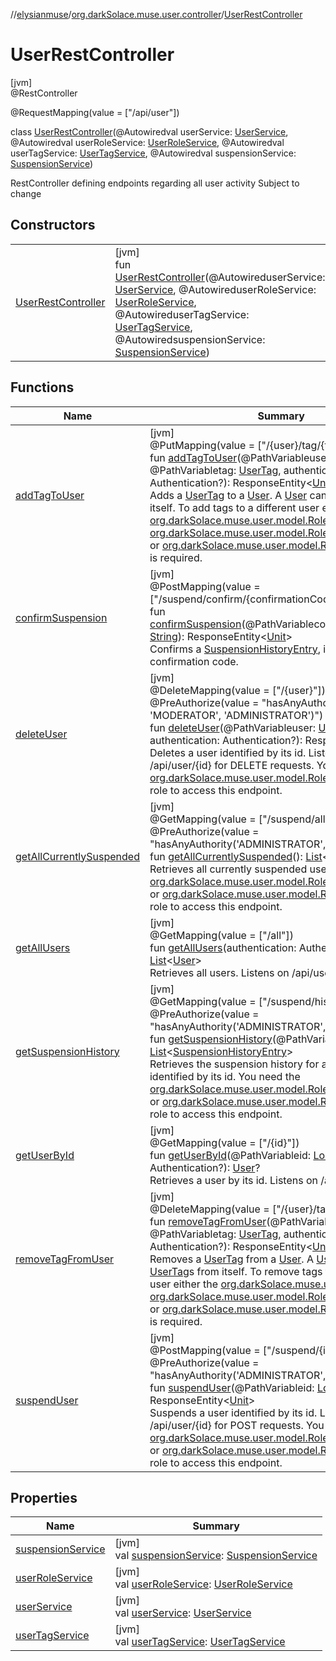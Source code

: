 //[elysianmuse](../../../index.md)/[org.darkSolace.muse.user.controller](../index.md)/[UserRestController](index.md)

# UserRestController

[jvm]\
@RestController

@RequestMapping(value = [&quot;/api/user&quot;])

class [UserRestController](index.md)(@Autowiredval userService: [UserService](../../org.darkSolace.muse.user.service/-user-service/index.md), @Autowiredval userRoleService: [UserRoleService](../../org.darkSolace.muse.user.service/-user-role-service/index.md), @Autowiredval userTagService: [UserTagService](../../org.darkSolace.muse.user.service/-user-tag-service/index.md), @Autowiredval suspensionService: [SuspensionService](../../org.darkSolace.muse.user.service/-suspension-service/index.md))

RestController defining endpoints regarding all user activity Subject to change

## Constructors

| | |
|---|---|
| [UserRestController](-user-rest-controller.md) | [jvm]<br>fun [UserRestController](-user-rest-controller.md)(@AutowireduserService: [UserService](../../org.darkSolace.muse.user.service/-user-service/index.md), @AutowireduserRoleService: [UserRoleService](../../org.darkSolace.muse.user.service/-user-role-service/index.md), @AutowireduserTagService: [UserTagService](../../org.darkSolace.muse.user.service/-user-tag-service/index.md), @AutowiredsuspensionService: [SuspensionService](../../org.darkSolace.muse.user.service/-suspension-service/index.md)) |

## Functions

| Name | Summary |
|---|---|
| [addTagToUser](add-tag-to-user.md) | [jvm]<br>@PutMapping(value = [&quot;/{user}/tag/{tag}&quot;])<br>fun [addTagToUser](add-tag-to-user.md)(@PathVariableuser: [User](../../org.darkSolace.muse.user.model/-user/index.md)?, @PathVariabletag: [UserTag](../../org.darkSolace.muse.user.model/-user-tag/index.md), authentication: Authentication?): ResponseEntity&lt;[Unit](https://kotlinlang.org/api/latest/jvm/stdlib/kotlin/-unit/index.html)&gt;<br>Adds a [UserTag](../../org.darkSolace.muse.user.model/-user-tag/index.md) to a [User](../../org.darkSolace.muse.user.model/-user/index.md). A [User](../../org.darkSolace.muse.user.model/-user/index.md) can add [UserTag](../../org.darkSolace.muse.user.model/-user-tag/index.md)s to itself. To add tags to a different user either the [org.darkSolace.muse.user.model.Role](../../org.darkSolace.muse.user.model/-role/index.md) of [org.darkSolace.muse.user.model.Role.ADMINISTRATOR](../../org.darkSolace.muse.user.model/-role/-a-d-m-i-n-i-s-t-r-a-t-o-r/index.md) or [org.darkSolace.muse.user.model.Role.MODERATOR](../../org.darkSolace.muse.user.model/-role/-m-o-d-e-r-a-t-o-r/index.md) is required. |
| [confirmSuspension](confirm-suspension.md) | [jvm]<br>@PostMapping(value = [&quot;/suspend/confirm/{confirmationCode}&quot;])<br>fun [confirmSuspension](confirm-suspension.md)(@PathVariableconfirmationCode: [String](https://kotlinlang.org/api/latest/jvm/stdlib/kotlin/-string/index.html)): ResponseEntity&lt;[Unit](https://kotlinlang.org/api/latest/jvm/stdlib/kotlin/-unit/index.html)&gt;<br>Confirms a [SuspensionHistoryEntry](../../org.darkSolace.muse.user.model/-suspension-history-entry/index.md), identified by its confirmation code. |
| [deleteUser](delete-user.md) | [jvm]<br>@DeleteMapping(value = [&quot;/{user}&quot;])<br>@PreAuthorize(value = &quot;hasAnyAuthority('MEMBER', 'MODERATOR', 'ADMINISTRATOR')&quot;)<br>fun [deleteUser](delete-user.md)(@PathVariableuser: [User](../../org.darkSolace.muse.user.model/-user/index.md)?, authentication: Authentication?): ResponseEntity&lt;[Unit](https://kotlinlang.org/api/latest/jvm/stdlib/kotlin/-unit/index.html)&gt;<br>Deletes a user identified by its id. Listens on /api/user/{id} for DELETE requests. You need the [org.darkSolace.muse.user.model.Role.ADMINISTRATOR](../../org.darkSolace.muse.user.model/-role/-a-d-m-i-n-i-s-t-r-a-t-o-r/index.md) role to access this endpoint. |
| [getAllCurrentlySuspended](get-all-currently-suspended.md) | [jvm]<br>@GetMapping(value = [&quot;/suspend/all&quot;])<br>@PreAuthorize(value = &quot;hasAnyAuthority('ADMINISTRATOR', 'MODERATOR')&quot;)<br>fun [getAllCurrentlySuspended](get-all-currently-suspended.md)(): [List](https://kotlinlang.org/api/latest/jvm/stdlib/kotlin.collections/-list/index.html)&lt;[User](../../org.darkSolace.muse.user.model/-user/index.md)&gt;<br>Retrieves all currently suspended users You need the [org.darkSolace.muse.user.model.Role.ADMINISTRATOR](../../org.darkSolace.muse.user.model/-role/-a-d-m-i-n-i-s-t-r-a-t-o-r/index.md) or [org.darkSolace.muse.user.model.Role.MODERATOR](../../org.darkSolace.muse.user.model/-role/-m-o-d-e-r-a-t-o-r/index.md) role to access this endpoint. |
| [getAllUsers](get-all-users.md) | [jvm]<br>@GetMapping(value = [&quot;/all&quot;])<br>fun [getAllUsers](get-all-users.md)(authentication: Authentication?): [List](https://kotlinlang.org/api/latest/jvm/stdlib/kotlin.collections/-list/index.html)&lt;[User](../../org.darkSolace.muse.user.model/-user/index.md)&gt;<br>Retrieves all users. Listens on /api/user/all. |
| [getSuspensionHistory](get-suspension-history.md) | [jvm]<br>@GetMapping(value = [&quot;/suspend/history/{user}&quot;])<br>@PreAuthorize(value = &quot;hasAnyAuthority('ADMINISTRATOR', 'MODERATOR')&quot;)<br>fun [getSuspensionHistory](get-suspension-history.md)(@PathVariableuser: [User](../../org.darkSolace.muse.user.model/-user/index.md)): [List](https://kotlinlang.org/api/latest/jvm/stdlib/kotlin.collections/-list/index.html)&lt;[SuspensionHistoryEntry](../../org.darkSolace.muse.user.model/-suspension-history-entry/index.md)&gt;<br>Retrieves the suspension history for a given user, identified by its id. You need the [org.darkSolace.muse.user.model.Role.ADMINISTRATOR](../../org.darkSolace.muse.user.model/-role/-a-d-m-i-n-i-s-t-r-a-t-o-r/index.md) or [org.darkSolace.muse.user.model.Role.MODERATOR](../../org.darkSolace.muse.user.model/-role/-m-o-d-e-r-a-t-o-r/index.md) role to access this endpoint. |
| [getUserById](get-user-by-id.md) | [jvm]<br>@GetMapping(value = [&quot;/{id}&quot;])<br>fun [getUserById](get-user-by-id.md)(@PathVariableid: [Long](https://kotlinlang.org/api/latest/jvm/stdlib/kotlin/-long/index.html), authentication: Authentication?): [User](../../org.darkSolace.muse.user.model/-user/index.md)?<br>Retrieves a user by its id. Listens on /api/user/{id}. |
| [removeTagFromUser](remove-tag-from-user.md) | [jvm]<br>@DeleteMapping(value = [&quot;/{user}/tag/{tag}&quot;])<br>fun [removeTagFromUser](remove-tag-from-user.md)(@PathVariableuser: [User](../../org.darkSolace.muse.user.model/-user/index.md)?, @PathVariabletag: [UserTag](../../org.darkSolace.muse.user.model/-user-tag/index.md), authentication: Authentication?): ResponseEntity&lt;[Unit](https://kotlinlang.org/api/latest/jvm/stdlib/kotlin/-unit/index.html)&gt;<br>Removes a [UserTag](../../org.darkSolace.muse.user.model/-user-tag/index.md) from a [User](../../org.darkSolace.muse.user.model/-user/index.md). A [User](../../org.darkSolace.muse.user.model/-user/index.md) can remove [UserTag](../../org.darkSolace.muse.user.model/-user-tag/index.md)s from itself. To remove tags from a different user either the [org.darkSolace.muse.user.model.Role](../../org.darkSolace.muse.user.model/-role/index.md) of [org.darkSolace.muse.user.model.Role.ADMINISTRATOR](../../org.darkSolace.muse.user.model/-role/-a-d-m-i-n-i-s-t-r-a-t-o-r/index.md) or [org.darkSolace.muse.user.model.Role.MODERATOR](../../org.darkSolace.muse.user.model/-role/-m-o-d-e-r-a-t-o-r/index.md) is required. |
| [suspendUser](suspend-user.md) | [jvm]<br>@PostMapping(value = [&quot;/suspend/{id}&quot;])<br>@PreAuthorize(value = &quot;hasAnyAuthority('ADMINISTRATOR', 'MODERATOR')&quot;)<br>fun [suspendUser](suspend-user.md)(@PathVariableid: [Long](https://kotlinlang.org/api/latest/jvm/stdlib/kotlin/-long/index.html)): ResponseEntity&lt;[Unit](https://kotlinlang.org/api/latest/jvm/stdlib/kotlin/-unit/index.html)&gt;<br>Suspends a user identified by its id. Listens on /api/user/{id} for POST requests. You need the [org.darkSolace.muse.user.model.Role.ADMINISTRATOR](../../org.darkSolace.muse.user.model/-role/-a-d-m-i-n-i-s-t-r-a-t-o-r/index.md) or [org.darkSolace.muse.user.model.Role.MODERATOR](../../org.darkSolace.muse.user.model/-role/-m-o-d-e-r-a-t-o-r/index.md) role to access this endpoint. |

## Properties

| Name | Summary |
|---|---|
| [suspensionService](suspension-service.md) | [jvm]<br>val [suspensionService](suspension-service.md): [SuspensionService](../../org.darkSolace.muse.user.service/-suspension-service/index.md) |
| [userRoleService](user-role-service.md) | [jvm]<br>val [userRoleService](user-role-service.md): [UserRoleService](../../org.darkSolace.muse.user.service/-user-role-service/index.md) |
| [userService](user-service.md) | [jvm]<br>val [userService](user-service.md): [UserService](../../org.darkSolace.muse.user.service/-user-service/index.md) |
| [userTagService](user-tag-service.md) | [jvm]<br>val [userTagService](user-tag-service.md): [UserTagService](../../org.darkSolace.muse.user.service/-user-tag-service/index.md) |
